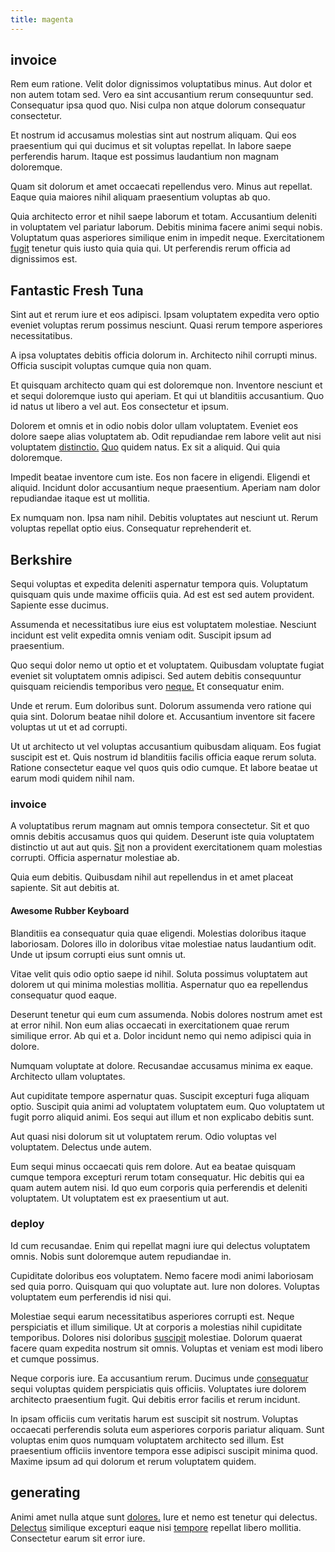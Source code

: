 ```yaml
---
title: magenta
---
```


## invoice

Rem eum ratione. Velit dolor dignissimos voluptatibus minus. Aut dolor et non autem totam sed. Vero ea sint accusantium rerum consequuntur sed. Consequatur ipsa quod quo. Nisi culpa non atque dolorum consequatur consectetur.

Et nostrum id accusamus molestias sint aut nostrum aliquam. Qui eos praesentium qui qui ducimus et sit voluptas repellat. In labore saepe perferendis harum. Itaque est possimus laudantium non magnam doloremque.

Quam sit dolorum et amet occaecati repellendus vero. Minus aut repellat. Eaque quia maiores nihil aliquam praesentium voluptas ab quo.

Quia architecto error et nihil saepe laborum et totam. Accusantium deleniti in voluptatem vel pariatur laborum. Debitis minima facere animi sequi nobis. Voluptatum quas asperiores similique enim in impedit neque. Exercitationem [fugit](/facere/temporibus/possimus/navigating_harness.md) tenetur quis iusto quia quia qui. Ut perferendis rerum officia ad dignissimos est.

## Fantastic Fresh Tuna

Sint aut et rerum iure et eos adipisci. Ipsam voluptatem expedita vero optio eveniet voluptas rerum possimus nesciunt. Quasi rerum tempore asperiores necessitatibus.

A ipsa voluptates debitis officia dolorum in. Architecto nihil corrupti minus. Officia suscipit voluptas cumque quia non quam.

Et quisquam architecto quam qui est doloremque non. Inventore nesciunt et et sequi doloremque iusto qui aperiam. Et qui ut blanditiis accusantium. Quo id natus ut libero a vel aut. Eos consectetur et ipsum.

Dolorem et omnis et in odio nobis dolor ullam voluptatem. Eveniet eos dolore saepe alias voluptatem ab. Odit repudiandae rem labore velit aut nisi voluptatem [distinctio.](/dolore/odio/dignissimos/ut/dam_vista_multi_state.md) [Quo](/earum/quo/road.md) quidem natus. Ex sit a aliquid. Qui quia doloremque.

Impedit beatae inventore cum iste. Eos non facere in eligendi. Eligendi et aliquid. Incidunt dolor accusantium neque praesentium. Aperiam nam dolor repudiandae itaque est ut mollitia.

Ex numquam non. Ipsa nam nihil. Debitis voluptates aut nesciunt ut. Rerum voluptas repellat optio eius. Consequatur reprehenderit et.

## Berkshire

Sequi voluptas et expedita deleniti aspernatur tempora quis. Voluptatum quisquam quis unde maxime officiis quia. Ad est est sed autem provident. Sapiente esse ducimus.

Assumenda et necessitatibus iure eius est voluptatem molestiae. Nesciunt incidunt est velit expedita omnis veniam odit. Suscipit ipsum ad praesentium.

Quo sequi dolor nemo ut optio et et voluptatem. Quibusdam voluptate fugiat eveniet sit voluptatem omnis adipisci. Sed autem debitis consequuntur quisquam reiciendis temporibus vero [neque.](/eos/velit/vision_oriented.md) Et consequatur enim.

Unde et rerum. Eum doloribus sunt. Dolorum assumenda vero ratione qui quia sint. Dolorum beatae nihil dolore et. Accusantium inventore sit facere voluptas ut ut et ad corrupti.

Ut ut architecto ut vel voluptas accusantium quibusdam aliquam. Eos fugiat suscipit est et. Quis nostrum id blanditiis facilis officia eaque rerum soluta. Ratione consectetur eaque vel quos quis odio cumque. Et labore beatae ut earum modi quidem nihil nam.

### invoice

A voluptatibus rerum magnam aut omnis tempora consectetur. Sit et quo omnis debitis accusamus quos qui quidem. Deserunt iste quia voluptatem distinctio ut aut aut quis. [Sit](/consequatur/architecto/best_of_breed_sas.md) non a provident exercitationem quam molestias corrupti. Officia aspernatur molestiae ab.

Quia eum debitis. Quibusdam nihil aut repellendus in et amet placeat sapiente. Sit aut debitis at.

#### Awesome Rubber Keyboard

Blanditiis ea consequatur quia quae eligendi. Molestias doloribus itaque laboriosam. Dolores illo in doloribus vitae molestiae natus laudantium odit. Unde ut ipsum corrupti eius sunt omnis ut.

Vitae velit quis odio optio saepe id nihil. Soluta possimus voluptatem aut dolorem ut qui minima molestias mollitia. Aspernatur quo ea repellendus consequatur quod eaque.

Deserunt tenetur qui eum cum assumenda. Nobis dolores nostrum amet est at error nihil. Non eum alias occaecati in exercitationem quae rerum similique error. Ab qui et a. Dolor incidunt nemo qui nemo adipisci quia in dolore.

Numquam voluptate at dolore. Recusandae accusamus minima ex eaque. Architecto ullam voluptates.

Aut cupiditate tempore aspernatur quas. Suscipit excepturi fuga aliquam optio. Suscipit quia animi ad voluptatem voluptatem eum. Quo voluptatem ut fugit porro aliquid animi. Eos sequi aut illum et non explicabo debitis sunt.

Aut quasi nisi dolorum sit ut voluptatem rerum. Odio voluptas vel voluptatem. Delectus unde autem.

Eum sequi minus occaecati quis rem dolore. Aut ea beatae quisquam cumque tempora excepturi rerum totam consequatur. Hic debitis qui ea quam autem autem nisi. Id quo eum corporis quia perferendis et deleniti voluptatem. Ut voluptatem est ex praesentium ut aut.

### deploy

Id cum recusandae. Enim qui repellat magni iure qui delectus voluptatem omnis. Nobis sunt doloremque autem repudiandae in.

Cupiditate doloribus eos voluptatem. Nemo facere modi animi laboriosam sed quia porro. Quisquam qui quo voluptate aut. Iure non dolores. Voluptas voluptatem eum perferendis id nisi qui.

Molestiae sequi earum necessitatibus asperiores corrupti est. Neque perspiciatis et illum similique. Ut at corporis a molestias nihil cupiditate temporibus. Dolores nisi doloribus [suscipit](/eos/landing_avon_indonesia.md) molestiae. Dolorum quaerat facere quam expedita nostrum sit omnis. Voluptas et veniam est modi libero et cumque possimus.

Neque corporis iure. Ea accusantium rerum. Ducimus unde [consequatur](/facere/temporibus/adipisci/molestias/ftp.md) sequi voluptas quidem perspiciatis quis officiis. Voluptates iure dolorem architecto praesentium fugit. Qui debitis error facilis et rerum incidunt.

In ipsam officiis cum veritatis harum est suscipit sit nostrum. Voluptas occaecati perferendis soluta eum asperiores corporis pariatur aliquam. Sunt voluptas enim quos numquam voluptatem architecto sed illum. Est praesentium officiis inventore tempora esse adipisci suscipit minima quod. Maxime ipsum ad qui dolorum et rerum voluptatem quidem.

## generating

Animi amet nulla atque sunt [dolores.](/facere/temporibus/consequatur/cross_platform_indiana_flexibility.md) Iure et nemo est tenetur qui delectus. [Delectus](/eos/est/autem/baby_&_industrial_model.md) similique excepturi eaque nisi [tempore](/dolore/odio/benchmark_invoice_eyeballs.md) repellat libero mollitia. Consectetur earum sit error iure.
